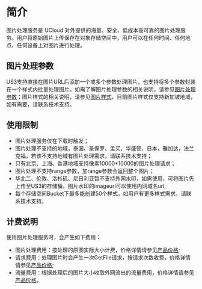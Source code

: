 # 简介

图片处理服务是 UCloud 对外提供的海量、安全、低成本高可靠的图片处理服务。用户将原始图片上传保存在对象存储空间中，用户可以在任何时间、任何地点、任何设备上对图片进行处理。

## 图片处理参数

US3支持直接在图片URL后添加一个或多个参数处理图片，也支持将多个参数封装在一个样式内批量处理图片。如需了解图片处理参数的相关说明，请参见[图片处理参数](https://cms-docs.ucloudadmin.com/ufile/service/pic?id=基础图片信息获取)；图片样式的相关说明，请参见[图片样式](https://cms-docs.ucloudadmin.com/ufile/service/pic?id=基础图片信息获取)，目前图片样式仅支持新加坡地域，如有需要，请联系技术支持。

## 使用限制

- 图片处理服务仅在下载时触发；
- 图片处理不支持的地域，泰国、圣保罗、孟买、华盛顿、日本，雅加达，法兰克福，若该不支持地域有图片处理需求，请联系技术支持；
- 只有北京、上海、香港地域支持像素10000*10000的图片处理请求；
- 图片处理不支持range参数，加range参数会返回整个图片；
- 华北二、伦敦、洛杉矶、尼日利亚暂不支持外网水印，如需使用，可将图片先上传至US3的存储桶，图片水印的imageurl可以使用内网域名url;
- 每个存储空间Bucket下最多能创建50个样式，如用户有更多样式需求，请联系技术支持。


## 计费说明
使用图片处理服务时，会产生如下费用：
- 图片处理费用：按处理的原图实际大小计费，价格详情请参见[产品价格](https://docs.ucloud.cn/ufile/bill/billing);
- 请求费用：处理图片时会产生一次GetFile请求，按请求次数收费，价格详情请参见[产品价格](https://docs.ucloud.cn/ufile/bill/billing);
- 流量费用：根据处理后的图片大小收取外网流出的流量费用，价格详情请参见[产品价格](https://docs.ucloud.cn/ufile/bill/billing)。